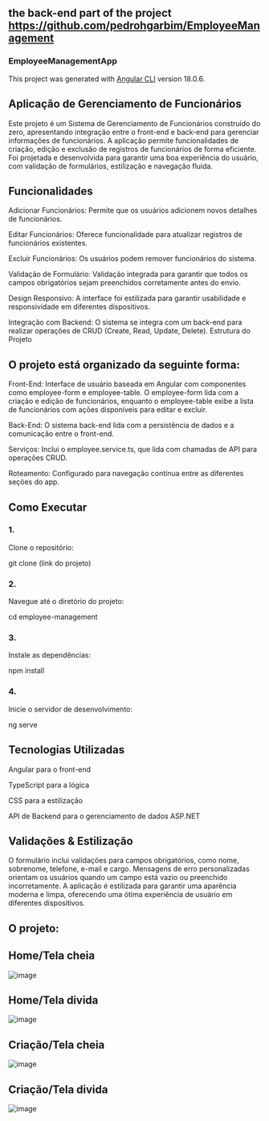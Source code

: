 ## the back-end part of the project https://github.com/pedrohgarbim/EmployeeManagement
### EmployeeManagementApp

This project was generated with [Angular CLI](https://github.com/angular/angular-cli) version 18.0.6.

## Aplicação de Gerenciamento de Funcionários
Este projeto é um Sistema de Gerenciamento de Funcionários construído do zero, apresentando integração entre o front-end e back-end para gerenciar informações de funcionários. A aplicação permite funcionalidades de criação, edição e exclusão de registros de funcionários de forma eficiente. Foi projetada e desenvolvida para garantir uma boa experiência do usuário, com validação de formulários, estilização e navegação fluida.

## Funcionalidades
Adicionar Funcionários: Permite que os usuários adicionem novos detalhes de funcionários.


Editar Funcionários: Oferece funcionalidade para atualizar registros de funcionários existentes.


Excluir Funcionários: Os usuários podem remover funcionários do sistema.


Validação de Formulário: Validação integrada para garantir que todos os campos obrigatórios sejam preenchidos corretamente antes do envio.


Design Responsivo: A interface foi estilizada para garantir usabilidade e responsividade em diferentes dispositivos.


Integração com Backend: O sistema se integra com um back-end para realizar operações de CRUD (Create, Read, Update, Delete).
Estrutura do Projeto


## O projeto está organizado da seguinte forma:
Front-End: Interface de usuário baseada em Angular com componentes como employee-form e employee-table. O employee-form lida com a criação e edição de funcionários, enquanto o employee-table exibe a lista de funcionários com ações disponíveis para editar e excluir.


Back-End: O sistema back-end lida com a persistência de dados e a comunicação entre o front-end. 


Serviços: Inclui o employee.service.ts, que lida com chamadas de API para operações CRUD.


Roteamento: Configurado para navegação contínua entre as diferentes seções do app.
## Como Executar
### 1. 
Clone o repositório:

git clone (link do projeto)

### 2.
Navegue até o diretório do projeto:

cd employee-management
### 3.
Instale as dependências:

npm install
### 4.
Inicie o servidor de desenvolvimento:

ng serve 
## Tecnologias Utilizadas
Angular para o front-end

TypeScript para a lógica

CSS para a estilização

API de Backend para o gerenciamento de dados ASP.NET
## Validações & Estilização
O formulário inclui validações para campos obrigatórios, como nome, sobrenome, telefone, e-mail e cargo. Mensagens de erro personalizadas orientam os usuários quando um campo está vazio ou preenchido incorretamente. A aplicação é estilizada para garantir uma aparência moderna e limpa, oferecendo uma ótima experiência de usuário em diferentes dispositivos.

## O projeto:
## Home/Tela cheia
![image](https://github.com/user-attachments/assets/aac7db83-21df-410b-bd1d-f33e559c3c6b)
## Home/Tela divida
![image](https://github.com/user-attachments/assets/6f2e3096-b6f2-4688-8109-04f5700aacd0)
## Criação/Tela cheia
![image](https://github.com/user-attachments/assets/bfbb28cd-6830-4711-86d3-a6f8c0f54111)
## Criação/Tela divida
![image](https://github.com/user-attachments/assets/c337d54b-4257-4ea7-978b-60f69b258963)




